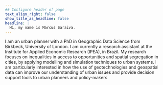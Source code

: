 ```yaml
---
## Configure header of page
text_align_right: false
show_title_as_headline: false
headline: |
  Hi, my name is Marcus Saraiva.
---
```


<!-- this is a subheadline -->

I am an urban planner with a PhD in Geographic Data Science from Birkbeck, University of London. I am currently a research assistant at the Institute for Applied Economic Research (IPEA), in Brazil. My research focuses on inequalities in access to opportunities and spatial segregation in cities, by applying modelling and simulation techniques to urban systems. I am particularly interested in how the use of geotechnologies and geospatial data can improve our understanding of urban issues and provide decision support tools to urban planners and policy-makers.
